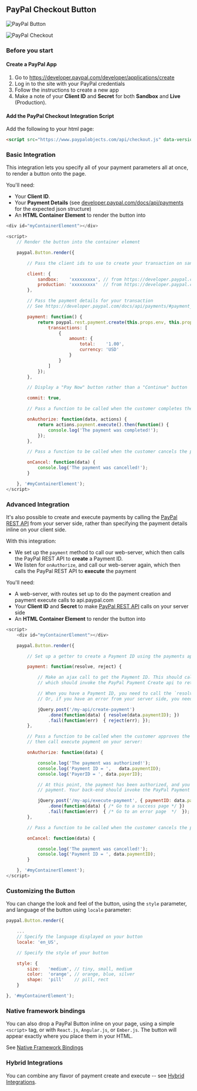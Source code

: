 ## PayPal Checkout Button

![PayPal Button](./button.png)

![PayPal Checkout](./checkout.png)

### Before you start

#### Create a PayPal App

1. Go to https://developer.paypal.com/developer/applications/create
2. Log in to the site with your PayPal credentials
3. Follow the instructions to create a new app
4. Make a note of your **Client ID** and **Secret** for both **Sandbox** and **Live** (Production).

#### Add the PayPal Checkout Integration Script

Add the following to your html page:

```html
<script src="https://www.paypalobjects.com/api/checkout.js" data-version-4></script>
```
### Basic Integration

This integration lets you specify all of your payment parameters all at once, to render a button onto the page.

You'll need:

- Your **Client ID**.
- Your **Payment Details** (see [developer.paypal.com/docs/api/payments](https://developer.paypal.com/docs/api/payments/#payment_create) for the expected json structure)
- An **HTML Container Element** to render the button into

```javascript
<div id="myContainerElement"></div>

<script>
	// Render the button into the container element

	paypal.Button.render({

		// Pass the client ids to use to create your transaction on sandbox and production environments

		client: {
			sandbox:    'xxxxxxxxx', // from https://developer.paypal.com/developer/applications/
			production: 'xxxxxxxxx'  // from https://developer.paypal.com/developer/applications/
		},

		// Pass the payment details for your transaction
		// See https://developer.paypal.com/docs/api/payments/#payment_create for the expected json parameters

		payment: function() {
			return paypal.rest.payment.create(this.props.env, this.props.client, {
				transactions: [
					{
						amount: {
							total:    '1.00',
							currency: 'USD'
						}
					}
				]
			});
		},

		// Display a "Pay Now" button rather than a "Continue" button

		commit: true,

		// Pass a function to be called when the customer completes the payment

		onAuthorize: function(data, actions) {
			return actions.payment.execute().then(function() {
				console.log('The payment was completed!');
			});
		},

		// Pass a function to be called when the customer cancels the payment

		onCancel: function(data) {
			console.log('The payment was cancelled!');
		}

	}, '#myContainerElement');
</script>
```

### Advanced Integration

It's also possible to create and execute payments by calling the [PayPal REST API](./paypal-rest-api.md) from your
server side, rather than specifying the payment details inline on your client side.

With this integration:

- We set up the `payment` method to call our web-server, which then calls the PayPal REST API to **create** a Payment ID.
- We listen for `onAuthorize`, and call our web-server again, which then calls the PayPal REST API to **execute** the payment

You'll need:

- A web-server, with routes set up to do the payment creation and payment execute calls to api.paypal.com
- Your **Client ID** and **Secret** to make [PayPal REST API](./paypal-rest-api.md) calls on your server side
- An **HTML Container Element** to render the button into

```javascript
<script>
	<div id="myContainerElement"></div>

	paypal.Button.render({

		// Set up a getter to create a Payment ID using the payments api, on your server side:

		payment: function(resolve, reject) {

			// Make an ajax call to get the Payment ID. This should call your back-end,
			// which should invoke the PayPal Payment Create api to retrieve the Payment ID.

			// When you have a Payment ID, you need to call the `resolve` method, e.g `resolve(data.paymentID)`
			// Or, if you have an error from your server side, you need to call `reject`, e.g. `reject(err)`

			jQuery.post('/my-api/create-payment')
				.done(function(data) { resolve(data.paymentID); })
				.fail(function(err)  { reject(err); });
		},

		// Pass a function to be called when the customer approves the payment,
		// then call execute payment on your server:

		onAuthorize: function(data) {

			console.log('The payment was authorized!');
			console.log('Payment ID = ',   data.paymentID);
			console.log('PayerID = ', data.payerID);

			// At this point, the payment has been authorized, and you will need to call your back-end to complete the
			// payment. Your back-end should invoke the PayPal Payment Execute api to finalize the transaction.

			jQuery.post('/my-api/execute-payment', { paymentID: data.paymentID, payerID: data.payerID });
				.done(function(data) { /* Go to a success page */ })
				.fail(function(err)  { /* Go to an error page  */  });
		},

		// Pass a function to be called when the customer cancels the payment

		onCancel: function(data) {

			console.log('The payment was cancelled!');
			console.log('Payment ID = ', data.paymentID);
		}

	}, '#myContainerElement');
</script>
```

### Customizing the Button

You can change the look and feel of the button, using the `style` parameter, and language of the button using `locale` parameter:

```javascript
paypal.Button.render({

	...
	// Specify the language displayed on your button
	locale: 'en_US',

	// Specify the style of your button

	style: {
		size:   'medium', // tiny, small, medium
		color:  'orange', // orange, blue, silver
		shape:  'pill'    // pill, rect
	}

}, '#myContainerElement');
```

### Native framework bindings

You can also drop a PayPal Button inline on your page, using a simple `<script>` tag, or with `React.js`, `Angular.js`, or `Ember.js`.
The button will appear exactly where you place them in your HTML.

See [Native Framework Bindings](./frameworks.md)


### Hybrid Integrations

You can combine any flavor of payment create and execute -- see [Hybrid Integrations](./hybrid.md).
